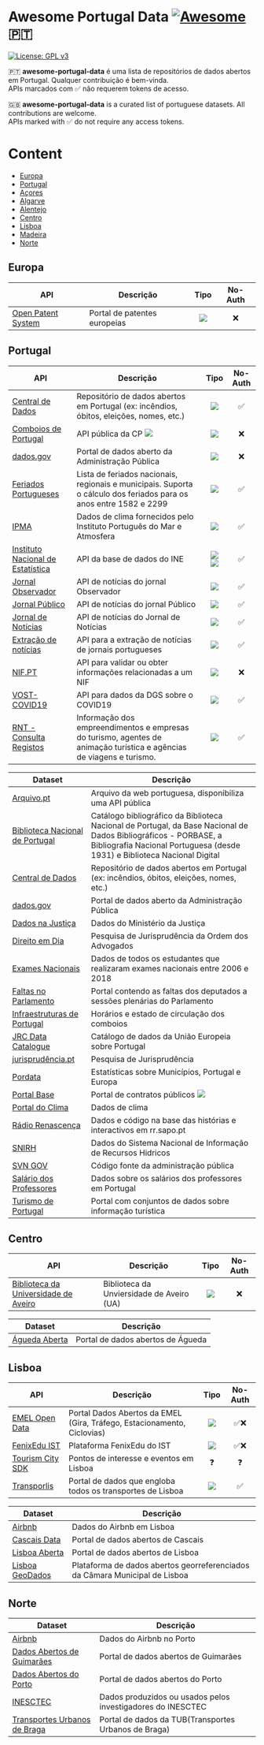 # Awesome Portugal Data [![Awesome](https://cdn.rawgit.com/sindresorhus/awesome/d7305f38d29fed78fa85652e3a63e154dd8e8829/media/badge.svg)](https://github.com/sindresorhus/awesome) 🇵🇹

[![License: GPL v3](https://img.shields.io/badge/License-GPLv3-blue.svg)](https://www.gnu.org/licenses/gpl-3.0)

🇵🇹 **awesome-portugal-data** é uma lista de repositórios de dados abertos em Portugal. Qualquer contribuição é bem-vinda.  
APIs marcados com ✅ não requerem tokens de acesso.

🇬🇧 **awesome-portugal-data** is a curated list of portuguese datasets. All contributions are welcome.  
APIs marked with ✅ do not require any access tokens.

# Content

- [Europa](#europa)
- [Portugal](#portugal)
- [Açores](#acores)
- [Algarve](#algarve)
- [Alentejo](#alentejo)
- [Centro](#centro)
- [Lisboa](#lisboa)
- [Madeira](#madeira)
- [Norte](#norte)

## Europa

API | Descrição | Tipo | No-Auth
-- | -- | :----------------: | :-------------: |
[Open Patent System](https://developers.epo.org/) | Portal de patentes europeias | ![](https://img.shields.io/badge/REST-orange) | ❌ | 

## Portugal

API | Descrição | Tipo | No-Auth
-- | -- | :----------------: | :-------------: |
[Central de Dados](http://centraldedados.pt/) | Repositório de dados abertos em Portugal (ex: incêndios, óbitos, eleições, nomes, etc.) | ![](https://img.shields.io/badge/JSON:API-blue) | ✅ | 
[Comboios de Portugal](https://api.cp.pt/cp-api/) | API pública da CP [![](https://img.shields.io/badge/Client-Javascript-orange)](https://github.com/juliuste/comboios) | ![](https://img.shields.io/badge/REST-orange) | ❌ | 
[dados.gov](https://dados.gov.pt/) | Portal de dados aberto da Administração Pública | ![](https://img.shields.io/badge/REST-orange) | ❌ |  
[Feriados Portugueses](http://services.sapo.pt/Metadata/Contract/Holiday?culture=PT) | Lista de feriados nacionais, regionais e municipais. Suporta o cálculo dos feriados para os anos entre 1582 e 2299 | ![](https://img.shields.io/badge/Webservice-blue) | ✅ | 
[IPMA](http://api.ipma.pt) | Dados de clima fornecidos pelo Instituto Português do Mar e Atmosfera | ![](https://img.shields.io/badge/Webservice-blue) | ✅ | 
[Instituto Nacional de Estatística](https://www.ine.pt/xportal/xmain?xpid=INE&xpgid=ine_api&INST=322751522&xlang=pt) | API da base de dados do INE | ![](https://img.shields.io/badge/REST-orange) ![](https://img.shields.io/badge/Webservice-blue) | ✅ | 
[Jornal Observador](https://observador.pt/wp-json/obs_api/v4/news/widget) | API de notícias do jornal Observador | ![](https://img.shields.io/badge/JSON:API-blue) | ✅ | 
[Jornal Público](https://www.publico.pt/api/list/ultimas) | API de notícias do jornal Público | ![](https://img.shields.io/badge/JSON:API-blue) | ✅ | 
[Jornal de Notícias](http://feeds.jn.pt/JN-Ultimas) | API de notícias do Jornal de Notícias | ![](https://img.shields.io/badge/RSS-blue) | ✅ | 
[Extração de notícias](https://pt-news-extractor.herokuapp.com/api/v1/) | API para a extração de notícias de jornais portugueses| ![](https://img.shields.io/badge/JSON:API-blue) | ✅ |
[NIF.PT](https://www.nif.pt/api/) | API para validar ou obter informações relacionadas a um NIF | ![](https://img.shields.io/badge/Webservice-blue) | ❌ | 
[VOST- COVID19](https://covid19-api.vost.pt/) | API para dados da DGS sobre o COVID19 | ![](https://img.shields.io/badge/REST-orange)| ✅ | 
[RNT - Consulta Registos](https://registos.turismodeportugal.pt/) | Informação dos empreendimentos e empresas do turismo, agentes de animação turística e agências de viagens e turismo. | ![](https://img.shields.io/badge/Webservice-blue)| ✅ |

Dataset | Descrição |
-- | -- |
[Arquivo.pt](https://arquivo.pt/) | Arquivo da web portuguesa, disponibiliza uma API pública | 
[Biblioteca Nacional de Portugal](http://opendata.bnportugal.gov.pt/) | Catálogo bibliográfico da Biblioteca Nacional de Portugal, da Base Nacional de Dados Bibliográficos - PORBASE, a Bibliografia Nacional Portuguesa (desde 1931) e Biblioteca Nacional Digital | 
[Central de Dados](http://centraldedados.pt/) | Repositório de dados abertos em Portugal (ex: incêndios, óbitos, eleições, nomes, etc.) | 
[dados.gov](https://dados.gov.pt/) | Portal de dados aberto da Administração Pública | 
[Dados na Justiça](https://dados.justica.gov.pt/) | Dados do Ministério da Justiça | 
[Direito em Dia](https://direitoemdia.pt/) | Pesquisa de Jurisprudência da Ordem dos Advogados | 
[Exames Nacionais](https://github.com/glima93/data_exams_06_18_PT/) | Dados de todos os estudantes que realizaram exames nacionais entre 2006 e 2018 | 
[Faltas no Parlamento](https://labs.tretas.org/attendance/index/) | Portal contendo as faltas dos deputados a sessões plenárias do Parlamento | 
[Infraestruturas de Portugal](http://www.infraestruturasdeportugal.pt/negocios-e-servicos/horarios/) | Horários e estado de circulação dos comboios | 
[JRC Data Catalogue](http://data.jrc.ec.europa.eu/dataset?q=portugal) | Catálogo de dados da União Europeia sobre Portugal | 
[jurisprudência.pt](https://jurisprudencia.pt/) | Pesquisa de Jurisprudência | 
[Pordata](https://www.pordata.pt/) | Estatísticas sobre Municípios, Portugal e Europa | 
[Portal Base](http://www.base.gov.pt) | Portal de contratos públicos [![](https://img.shields.io/badge/Crawler-blue)](https://github.com/ajcerejeira/base.gov.pt) | 
[Portal do Clima](http://portaldoclima.pt/en/) | Dados de clima | 
[Rádio Renascença](https://gitlab.com/Renascenca/dados) | Dados e código na base das histórias e interactivos em rr.sapo.pt | 
[SNIRH](https://snirh.apambiente.pt) | Dados do Sistema Nacional de Informação de Recursos Hidricos | 
[SVN GOV](https://svn.gov.pt/) | Código fonte da administração pública | 
[Salário dos Professores](https://github.com/glima93/teacher_salaries_PT) | Dados sobre os salários dos professores em Portugal | 
[Turismo de Portugal](https://dadosabertos.turismodeportugal.pt/) | Portal com conjuntos de dados sobre informação turística | 

## Centro

API | Descrição | Tipo | No-Auth
-- | -- | :----------------: | :-------------: |
[Biblioteca da Universidade de Aveiro](http://api.web.ua.pt/pt/services/universidade_de_aveiro/biblioteca) | Biblioteca da Unviersidade de Aveiro (UA) | ![](https://img.shields.io/badge/REST-orange) | ❌ | 

Dataset | Descrição |
-- | -- |
[Águeda Aberta](http://ckan.sig.cm-agueda.pt/) | Portal de dados abertos de Águeda |

## Lisboa

API | Descrição | Tipo | No-Auth
-- | -- | :----------------: | :-------------: |
[EMEL Open Data](https://emel.city-platform.com/opendata/) | Portal Dados Abertos da EMEL (Gira, Tráfego, Estacionamento, Ciclovias) | ![](https://img.shields.io/badge/REST-orange) | ✅❌ | 
[FenixEdu IST](https://fenixedu.org/dev/api/) | Plataforma FenixEdu do IST | ![](https://img.shields.io/badge/REST-orange) | ✅❌ | 
[Tourism City SDK](https://tourism.citysdk.eu/endpoints/lisbon/) | Pontos de interesse e eventos em Lisboa | ❓ | ❓ | 
[Transporlis](http://www.transporlis.pt/Default.aspx?tabid=254) | Portal de dados que engloba todos os transportes de Lisboa | ![](https://img.shields.io/badge/REST-orange) | ✅ |

Dataset | Descrição |
-- | -- |
[Airbnb](http://tomslee.net/airbnb-data-collection-get-the-data) | Dados do Airbnb em Lisboa | 
[Cascais Data](https://data.cascais.pt/pt-pt) | Portal de dados abertos de Cascais | 
[Lisboa Aberta](http://lisboaaberta.cm-lisboa.pt/index.php/pt/) | Portal de dados abertos de Lisboa | 
[Lisboa GeoDados](http://geodados.cm-lisboa.pt/) | Plataforma de dados abertos georreferenciados da Câmara Municipal de Lisboa | 

## Norte

Dataset | Descrição |
-- | -- |
[Airbnb](http://tomslee.net/airbnb-data-collection-get-the-data) | Dados do Airbnb no Porto | 
[Dados Abertos de Guimarães](http://sig.cm-guimaraes.pt/dadosabertos/) | Portal de dados abertos de Guimarães | 
[Dados Abertos do Porto](http://dadosabertos.cm-porto.pt/) | Portal de dados abertos do Porto | 
[INESCTEC](https://rdm.inesctec.pt/) | Dados produzidos ou usados pelos investigadores do INESCTEC | 
[Transportes Urbanos de Braga](https://tub.pt/downloads/) | Portal de dados da TUB(Transportes Urbanos de Braga) | 
